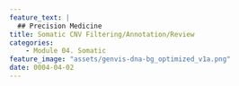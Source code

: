 ```yaml
---
feature_text: |
  ## Precision Medicine
title: Somatic CNV Filtering/Annotation/Review
categories:
    - Module 04. Somatic
feature_image: "assets/genvis-dna-bg_optimized_v1a.png"
date: 0004-04-02
---
```


